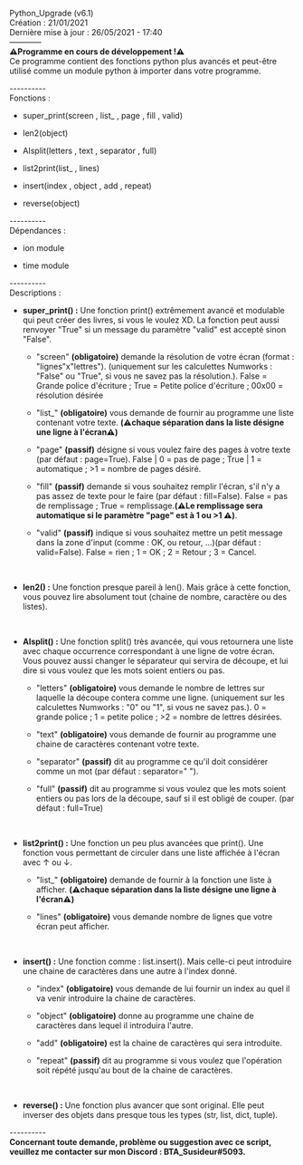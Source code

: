 Python_Upgrade (v6.1)<br />
Création : 21/01/2021<br />
Dernière mise à jour : 26/05/2021 - 17:40<br />
————<br />
<strong>⚠️Programme en cours de développement !⚠️</strong><br />
Ce programme contient des fonctions python plus avancés et peut-être utilisé comme un module python à importer dans votre programme.
<ul></ul>----------<br>
Fonctions :<br>
<ul>
<li>super_print(screen , list_ , page , fill , valid)</li></ul>
<ul>
 <li>len2(object)</li></ul>
<ul>
<li>AIsplit(letters , text , separator , full)</li></ul>
 <ul>
<li>list2print(list_ , lines)</li></ul>
<ul>
<li>insert(index , object , add , repeat)</li></ul>
<ul>
<li>reverse(object)</li></ul>
<ul></ul>----------<br>
Dépendances :<br>
<ul>
<li>ion module</li></ul>
<ul>
<li>time module</li></ul>
<ul></ul>----------<br>
Descriptions :<br>
<ul>
<li><strong>super_print() :</strong> Une fonction print() extrêmement avancé et modulable qui peut créer des livres, si vous le voulez XD. La fonction peut aussi renvoyer "True" si un message du paramètre "valid" est accepté sinon "False".</li></ul>
<ul>
<ul><li>"screen" <strong>(obligatoire)</strong> demande la résolution de votre écran (format : "lignes"x"lettres"). (uniquement sur les calculettes Numworks : "False" ou "True", si vous ne savez pas la résolution.). False = Grande police d'écriture ; True = Petite police d'écriture ; 00x00 = résolution désirée</li></ul></ul>
<ul>
<ul><li>"list_" <strong>(obligatoire)</strong> vous demande de fournir au programme une liste contenant votre texte. <strong>(⚠️chaque séparation dans la liste désigne une ligne à l'écran⚠️)</strong></li></ul></ul>
<ul>
<ul><li>"page" <strong>(passif)</strong> désigne si vous voulez faire des pages à votre texte (par défaut : page=True). False | 0 = pas de page ; True | 1 = automatique ; >1 = nombre de pages désiré.</li></ul></ul>
<ul>
<ul><li>"fill" <strong>(passif)</strong> demande si vous souhaitez remplir l'écran, s'il n'y a pas assez de texte pour le faire (par défaut : fill=False). False = pas de remplissage ; True = remplissage.<strong>(⚠️Le remplissage sera automatique si le paramètre "page" est à 1 ou >1 ⚠️)</strong>.</li></ul></ul>
<ul>
<ul><li>"valid" <strong>(passif)</strong> indique si vous souhaitez mettre un petit message dans la zone d'input (comme : OK, ou retour, ...)(par défaut : valid=False). False = rien ; 1 = OK ; 2 = Retour ; 3 = Cancel.</li></ul></ul><br>
<ul>
<li><strong>len2() :</strong> Une fonction presque pareil à len(). Mais grâce à cette fonction, vous pouvez lire absolument tout (chaine de nombre, caractère ou des listes).</li></ul><br>
<ul>
<li><strong>AIsplit() :</strong> Une fonction split() très avancée, qui vous retournera une liste avec chaque occurrence correspondant à une ligne de votre écran. Vous pouvez aussi changer le séparateur qui servira de découpe, et lui dire si vous voulez que les mots soient entiers ou pas.</li></ul>
<ul>
<ul><li>"letters" <strong>(obligatoire)</strong> vous demande le nombre de lettres sur laquelle la découpe contera comme une ligne. (uniquement sur les calculettes Numworks : "0" ou "1", si vous ne savez pas.). 0 = grande police ; 1 = petite police ; >2 = nombre de lettres désirées.</li></ul></ul>
<ul>
<ul><li>"text" <strong>(obligatoire)</strong> vous demande de fournir au programme une chaine de caractères contenant votre texte.</li></ul></ul>
<ul>
<ul><li>"separator" <strong>(passif)</strong> dit au programme ce qu'il doit considérer comme un mot (par défaut : separator=" ").</li></ul></ul>
<ul>
<ul><li>"full" <strong>(passif)</strong> dit au programme si vous voulez que les mots soient entiers ou pas lors de la découpe, sauf si il est obligé de couper. (par défaut : full=True)</li></ul></ul><br>
<ul>
<li><strong>list2print() :</strong> Une fonction un peu plus avancées que print(). Une fonction vous permettant de circuler dans une liste affichée à l'écran avec &uarr; ou &darr;.</li></ul>
<ul>
<ul><li>"list_" <strong>(obligatoire)</strong> demande de fournir à la fonction une liste à afficher. <strong>(⚠️chaque séparation dans la liste désigne une ligne à l'écran⚠️)</strong></li></ul></ul>
<ul>
<ul><li>"lines" <strong>(obligatoire)</strong> vous demande nombre de lignes que votre écran peut afficher.</li></ul></ul><br>
<ul>
<li><strong>insert() :</strong> Une fonction comme : list.insert(). Mais celle-ci peut introduire une chaine de caractères dans une autre à l'index donné.</li></ul>
<ul>
<ul><li>"index" <strong>(obligatoire)</strong> vous demande de lui fournir un index au quel il va venir introduire la chaine de caractères.</li></ul></ul>
<ul>
<ul><li>"object" <strong>(obligatoire)</strong> donne au programme une chaine de caractères dans lequel il introduira l'autre.</li></ul></ul>
<ul>
<ul><li>"add" <strong>(obligatoire)</strong> est la chaine de caractères qui sera introduite.</li></ul></ul>
<ul>
<ul><li>"repeat" <strong>(passif)</strong> dit au programme si vous voulez que l'opération soit répété jusqu'au bout de la chaine de caractères.</li></ul></ul><br>
<ul>
<li><strong>reverse() :</strong> Une fonction plus avancer que sont original. Elle peut inverser des objets dans presque tous les types (str, list, dict, tuple).</li></ul>
<ul></ul>----------<br>
<strong>Concernant toute demande, problème ou suggestion avec ce script, veuillez me contacter sur mon Discord : BTA_Susideur#5093.</strong>
